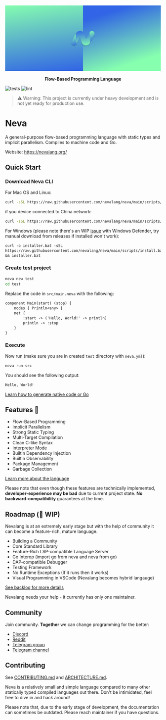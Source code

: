 ![Big Header](./assets/header/big.svg "Big header with nevalang logo")

**<p align="center">Flow-Based Programming Language</p>**

![tests](https://github.com/nevalang/neva/actions/workflows/test.yml/badge.svg?branch=main) ![lint](https://github.com/nevalang/neva/actions/workflows/lint.yml/badge.svg?branch=main)

> ⚠️ Warning: This project is currently under heavy development and is not yet ready for production use.

# Neva

A general-purpose flow-based programming language with static types and implicit parallelism. Compiles to machine code and Go.

Website: https://nevalang.org/

## Quick Start

### Download Neva CLI

For Mac OS and Linux:

```bash
curl -sSL https://raw.githubusercontent.com/nevalang/neva/main/scripts/install.sh | bash
```
if you device connected to China network:
```bash
curl -sSL https://raw.githubusercontent.com/nevalang/neva/main/scripts/install.sh | bash
```
For Windows (please note there's an WIP [issue](https://github.com/nevalang/neva/issues/499) with Windows Defender, try manual download from releases if installed won't work):

```batch
curl -o installer.bat -sSL https://raw.githubusercontent.com/nevalang/neva/main/scripts/install.bat && installer.bat
```

### Create test project

```bash
neva new test
cd test
```

Replace the code in `src/main.neva` with the following:

```neva
component Main(start) (stop) {
	nodes { Println<any> }
	net {
		:start -> ('Hello, World!' -> println)
		println -> :stop
	}
}
```

### Execute

Now run (make sure you are in created `test` directory with `neva.yml`):

```bash
neva run src
```

You should see the following output:

```bash
Hello, World!
```

[Learn how to generate native code or Go](https://nevalang.org/docs/quick-start)

## Features 🚀

- Flow-Based Programming
- Implicit Parallelism
- Strong Static Typing
- Multi-Target Compilation
- Clean C-like Syntax
- Interpreter Mode
- Builtin Dependency Injection
- Builtin Observability
- Package Management
- Garbage Collection

[Learn more about the language](https://nevalang.org/docs/about)

Please note that even though these features are technically implemented, **developer-experience may be bad** due to current project state. **No backward-compatibility** guarantees at the time.

## Roadmap (🚧 WIP)

Nevalang is at an extremely early stage but with the help of community it can become a feature-rich, mature language.

- Building a Community
- Core Standard Library
- Feature-Rich LSP-compatible Language Server
- Go Interop (import go from neva and neva from go)
- DAP-compatible Debugger
- Testing Framework
- No Runtime Exceptions (If it runs then it works)
- Visual Programming in VSCode (Nevalang becomes hybrid langauge)

[See backlog for more details](https://github.com/orgs/nevalang/projects)

Nevalang needs your help - it currently has only one maintainer.

## Community

Join community. **Together** we can change programming for the better:

- [Discord](https://discord.gg/dmXbC79UuH)
- [Reddit](https://www.reddit.com/r/nevalang/)
- [Telegram group](https://t.me/+H1kRClL8ppI1MWJi)
- [Telegram channel](https://t.me/+H1kRClL8ppI1MWJi)

## Contributing

See [CONTRIBUTING.md](./CONTRIBUTING.md) and [ARCHITECTURE.md](./ARCHITECTURE.md).

Neva is a relatively small and simple language compared to many other statically typed compiled languages out there. Don't be intimidated, feel free to dive in and hack around!

Please note that, due to the early stage of development, the documentation can sometimes be outdated. Please reach maintainer if you have questions.
